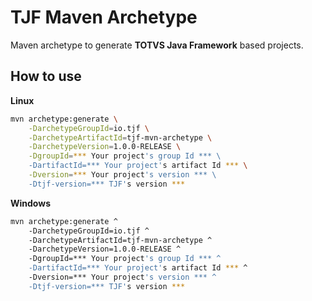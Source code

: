 # TJF Maven Archetype

Maven archetype to generate **TOTVS Java Framework** based projects.

## How to use

**Linux**
```bash
mvn archetype:generate \
	-DarchetypeGroupId=io.tjf \
	-DarchetypeArtifactId=tjf-mvn-archetype \
	-DarchetypeVersion=1.0.0-RELEASE \
	-DgroupId=*** Your project's group Id *** \
	-DartifactId=*** Your project's artifact Id *** \
	-Dversion=*** Your project's version *** \
	-Dtjf-version=*** TJF's version ***
```

**Windows**
```bash
mvn archetype:generate ^
	-DarchetypeGroupId=io.tjf ^
	-DarchetypeArtifactId=tjf-mvn-archetype ^
	-DarchetypeVersion=1.0.0-RELEASE ^
	-DgroupId=*** Your project's group Id *** ^
	-DartifactId=*** Your project's artifact Id *** ^
	-Dversion=*** Your project's version *** ^
	-Dtjf-version=*** TJF's version ***
```
